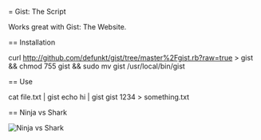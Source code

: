 = Gist: The Script

Works great with Gist: The Website.

== Installation

  curl http://github.com/defunkt/gist/tree/master%2Fgist.rb?raw=true > gist &&
  chmod 755 gist &&
  sudo mv gist /usr/local/bin/gist

== Use

  cat file.txt | gist
  echo hi | gist
  gist 1234 > something.txt


== Ninja vs Shark

![Ninja vs Shark](http://github.com/defunkt/gist/tree/master%2Fbattle.png?raw=true)

